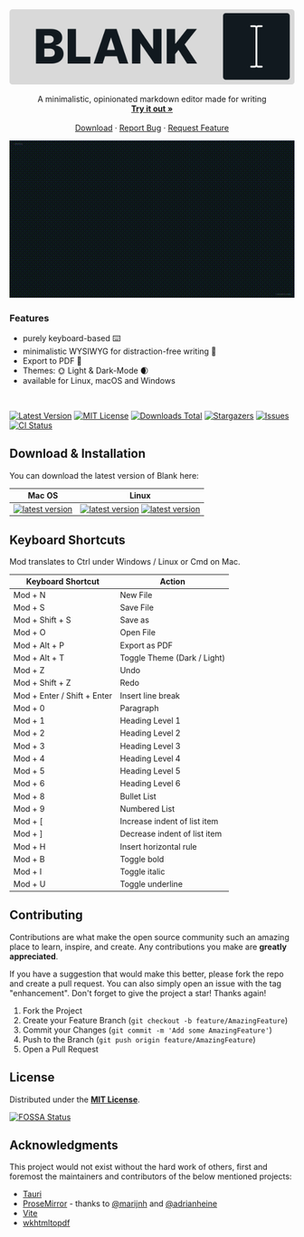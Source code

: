 [latest-version-shield]: https://badge.fury.io/gh/fpurchess%2Fblank.svg
[latest-version-url]: https://github.com/FPurchess/blank/releases
[downloads-shield]: https://img.shields.io/github/downloads/FPurchess/blank/total.svg
[downloads-url]: https://github.com/FPurchess/blank/releases
[ci-shield]: https://github.com/FPurchess/blank/actions/workflows/test.yml/badge.svg
[ci-url]: https://github.com/FPurchess/blank/actions/workflows/test.yml
[stars-shield]: https://img.shields.io/github/stars/FPurchess/blank.svg?style=flat-square
[stars-url]: https://github.com/FPurchess/blank/stargazers
[issues-shield]: https://img.shields.io/github/issues/FPurchess/blank.svg?style=flat-square
[issues-url]: https://github.com/FPurchess/blank/issues
[license-shield]: https://img.shields.io/github/license/FPurchess/blank.svg?style=flat-square
[license-url]: https://github.com/FPurchess/blank/blob/master/LICENSE
[product-screenshot]: images/screenshot.gif

<!-- packages -->

[macos-shield]: https://img.shields.io/github/downloads/FPurchess/blank/latest/blank_0.1.1_x64.dmg.svg
[macos-pkg]: https://github.com/FPurchess/blank/releases/download/v0.1.1/blank_0.1.1_x64.dmg
[linux-deb-shield]: https://img.shields.io/github/downloads/FPurchess/blank/latest/blank_0.1.1_amd64.deb.svg
[linux-deb-pkg]: https://github.com/FPurchess/blank/releases/download/v0.1.1/blank_0.1.1_amd64.deb
[linux-appimage-shield]: https://img.shields.io/github/downloads/FPurchess/blank/latest/blank_0.1.1_amd64.AppImage.svg
[linux-appimage-pkg]: https://github.com/FPurchess/blank/releases/download/v0.1.1/blank_0.1.1_amd64.AppImage

<div align="center">
  <a href="https://github.com/FPurchess/blank">
    <img src="images/logo.svg" alt="Blank Logo">
  </a>

  <p align="center">
    A minimalistic, opinionated markdown editor made for writing
    <br />
    <a href="https://github.com/FPurchess/blank/releases"><strong>Try it out »</strong></a>
    <br />
    <br />
    <a href="https://github.com/FPurchess/blank/releases">Download</a>
    ·
    <a href="https://github.com/FPurchess/blank/issues">Report Bug</a>
    ·
    <a href="https://github.com/FPurchess/blank/issues">Request Feature</a>
  </p>

  <img src="images/screenshot.gif" alt="Blank Logo">
</div>

### Features

- purely keyboard-based :keyboard:
- minimalistic WYSIWYG for distraction-free writing :pear:
- Export to PDF :page_with_curl:
- Themes: :sun_with_face: Light & Dark-Mode :waxing_crescent_moon:
- available for Linux, macOS and Windows

<br />

[![Latest Version][latest-version-shield]][latest-version-url]
[![MIT License][license-shield]][license-url]
[![Downloads Total][downloads-shield]][downloads-url]
[![Stargazers][stars-shield]][stars-url]
[![Issues][issues-shield]][issues-url]
[![CI Status][ci-shield]][ci-url]

## Download & Installation

You can download the latest version of Blank here:

| Mac OS                                       | Linux                                                                                                               |
| -------------------------------------------- | ------------------------------------------------------------------------------------------------------------------- |
| [![latest version][macos-shield]][macos-pkg] | [![latest version][linux-deb-shield]][linux-deb-pkg] [![latest version][linux-appimage-shield]][linux-appimage-pkg] |

## Keyboard Shortcuts

Mod translates to Ctrl under Windows / Linux or Cmd on Mac.

| Keyboard Shortcut           | Action                       |
| --------------------------- | ---------------------------- |
| Mod + N                     | New File                     |
| Mod + S                     | Save File                    |
| Mod + Shift + S             | Save as                      |
| Mod + O                     | Open File                    |
| Mod + Alt + P               | Export as PDF                |
| Mod + Alt + T               | Toggle Theme (Dark / Light)  |
| Mod + Z                     | Undo                         |
| Mod + Shift + Z             | Redo                         |
| Mod + Enter / Shift + Enter | Insert line break            |
| Mod + 0                     | Paragraph                    |
| Mod + 1                     | Heading Level 1              |
| Mod + 2                     | Heading Level 2              |
| Mod + 3                     | Heading Level 3              |
| Mod + 4                     | Heading Level 4              |
| Mod + 5                     | Heading Level 5              |
| Mod + 6                     | Heading Level 6              |
| Mod + 8                     | Bullet List                  |
| Mod + 9                     | Numbered List                |
| Mod + [                     | Increase indent of list item |
| Mod + ]                     | Decrease indent of list item |
| Mod + H                     | Insert horizontal rule       |
| Mod + B                     | Toggle bold                  |
| Mod + I                     | Toggle italic                |
| Mod + U                     | Toggle underline             |

## Contributing

Contributions are what make the open source community such an amazing place to learn, inspire, and create. Any contributions you make are **greatly appreciated**.

If you have a suggestion that would make this better, please fork the repo and create a pull request. You can also simply open an issue with the tag "enhancement".
Don't forget to give the project a star! Thanks again!

1. Fork the Project
2. Create your Feature Branch (`git checkout -b feature/AmazingFeature`)
3. Commit your Changes (`git commit -m 'Add some AmazingFeature'`)
4. Push to the Branch (`git push origin feature/AmazingFeature`)
5. Open a Pull Request

## License

Distributed under the [**MIT License**](LICENSE).

[![FOSSA Status](https://app.fossa.io/api/projects/git%2Bgithub.com%2FFPurchess%2Fblank.svg?type=large)](https://app.fossa.io/projects/git%2Bgithub.com%2FFPurchess%2Fblank?ref=badge_large)

## Acknowledgments

This project would not exist without the hard work of others, first and foremost the maintainers and contributors of the below mentioned projects:

- [Tauri](https://tauri.app/)
- [ProseMirror](https://github.com/ProseMirror/) - thanks to [@marijnh](https://github.com/marijnh) and [@adrianheine](https://github.com/adrianheine)
- [Vite](https://github.com/vitejs/vite)
- [wkhtmltopdf](https://github.com/wkhtmltopdf/wkhtmltopdf)
